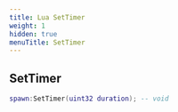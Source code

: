 ```yaml
---
title: Lua SetTimer
weight: 1
hidden: true
menuTitle: SetTimer
---
```

## SetTimer
```lua
spawn:SetTimer(uint32 duration); -- void
```